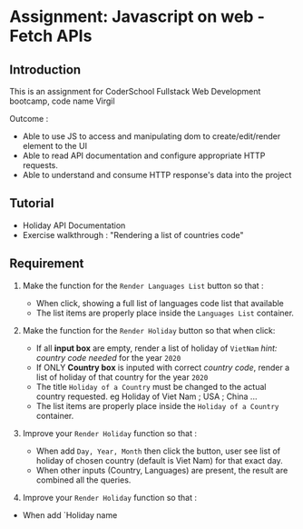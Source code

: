 # Assignment: Javascript on web - Fetch APIs

## Introduction

This is an assignment for CoderSchool Fullstack Web Development bootcamp, code name Virgil

Outcome :

- Able to use JS to access and manipulating dom to create/edit/render element to the UI
- Able to read API documentation and configure appropriate HTTP requests.
- Able to understand and consume HTTP response's data into the project

## Tutorial

- Holiday API Documentation
- Exercise walkthrough : "Rendering a list of countries code"

## Requirement

1. Make the function for the `Render Languages List` button so that :

   - When click, showing a full list of languages code list that available
   - The list items are properly place inside the `Languages List` container.

2. Make the function for the `Render Holiday` button so that when click:

   - If all **input box** are empty, render a list of holiday of `VietNam` _hint: country code needed_ for the year `2020`
   - If ONLY **Country box** is inputed with correct _country code_, render a list of holiday of that country for the year `2020`
   - The title `Holiday of a Country` must be changed to the actual country requested. eg Holiday of Viet Nam ; USA ; China ...
   - The list items are properly place inside the `Holiday of a Country` container.

3. Improve your `Render Holiday` function so that :

   - When add `Day, Year, Month` then click the button, user see list of holiday of chosen country (default is Viet Nam) for that exact day.
   - When other inputs (Country, Languages) are present, the result are combined all the queries.

4. Improve your `Render Holiday` function so that :

- When add `Holiday name
